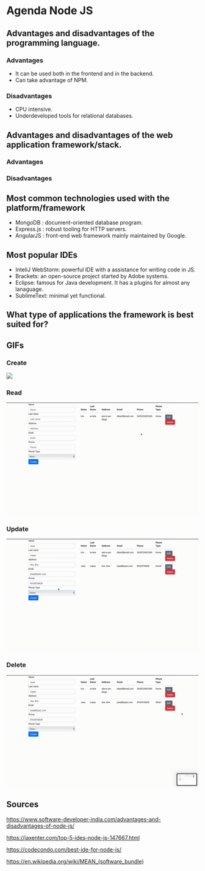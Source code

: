 # Agenda Node JS

## Advantages and disadvantages of the programming language.

### Advantages
- It can be used both in the frontend and in the backend.
- Can take advantage of NPM.

### Disadvantages
- CPU intensive.
- Underdeveloped tools for relational databases.

## Advantages and disadvantages of the web application framework/stack.

### Advantages

### Disadvantages

## Most common technologies used with the platform/framework

- MongoDB : document-oriented database program.
- Express.js : robust tooling for HTTP servers.
- AngularJS :  front-end web framework mainly maintained by Google.

## Most popular IDEs

- InteliJ WebStorm: powerful IDE with a assistance for writing code in JS.
- Brackets: an open-source project started by Adobe systems.
- Eclipse: famous for Java development. It has a plugins for almost any lanaguage.
- SublimeText: minimal yet functional. 

## What type of applications the framework is best suited for?

## GIFs
### Create
![](NodeCreate.gif)
### Read
![](NodeRead.gif)
### Update
![](NodeEdit.gif)
### Delete
![](NodeDelete.gif)

## Sources

https://www.software-developer-india.com/advantages-and-disadvantages-of-node-js/

https://jaxenter.com/top-5-ides-node-js-147667.html

https://codecondo.com/best-ide-for-node-js/

https://en.wikipedia.org/wiki/MEAN_(software_bundle)

